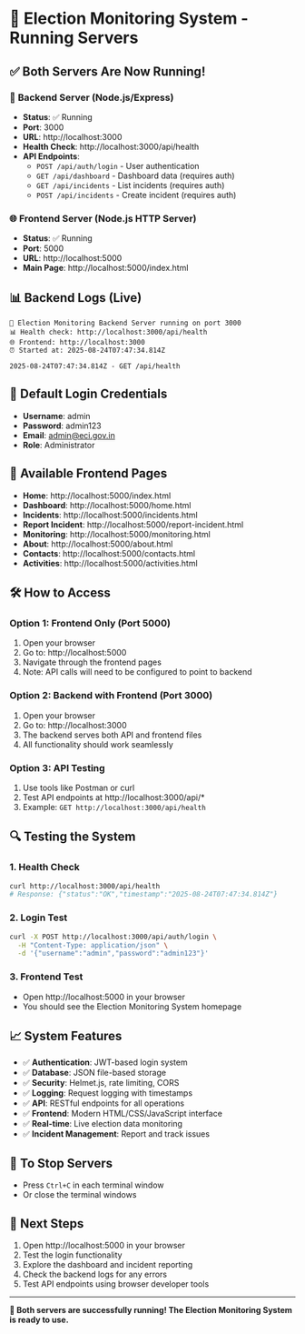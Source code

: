 # 🚀 Election Monitoring System - Running Servers

## ✅ **Both Servers Are Now Running!**

### 🔧 **Backend Server (Node.js/Express)**
- **Status**: ✅ Running
- **Port**: 3000
- **URL**: http://localhost:3000
- **Health Check**: http://localhost:3000/api/health
- **API Endpoints**: 
  - `POST /api/auth/login` - User authentication
  - `GET /api/dashboard` - Dashboard data (requires auth)
  - `GET /api/incidents` - List incidents (requires auth)
  - `POST /api/incidents` - Create incident (requires auth)

### 🌐 **Frontend Server (Node.js HTTP Server)**
- **Status**: ✅ Running
- **Port**: 5000
- **URL**: http://localhost:5000
- **Main Page**: http://localhost:5000/index.html

## 📊 **Backend Logs (Live)**
```
🚀 Election Monitoring Backend Server running on port 3000
📊 Health check: http://localhost:3000/api/health
🌐 Frontend: http://localhost:3000
⏰ Started at: 2025-08-24T07:47:34.814Z

2025-08-24T07:47:34.814Z - GET /api/health
```

## 🔐 **Default Login Credentials**
- **Username**: admin
- **Password**: admin123
- **Email**: admin@eci.gov.in
- **Role**: Administrator

## 📁 **Available Frontend Pages**
- **Home**: http://localhost:5000/index.html
- **Dashboard**: http://localhost:5000/home.html
- **Incidents**: http://localhost:5000/incidents.html
- **Report Incident**: http://localhost:5000/report-incident.html
- **Monitoring**: http://localhost:5000/monitoring.html
- **About**: http://localhost:5000/about.html
- **Contacts**: http://localhost:5000/contacts.html
- **Activities**: http://localhost:5000/activities.html

## 🛠️ **How to Access**

### **Option 1: Frontend Only (Port 5000)**
1. Open your browser
2. Go to: http://localhost:5000
3. Navigate through the frontend pages
4. Note: API calls will need to be configured to point to backend

### **Option 2: Backend with Frontend (Port 3000)**
1. Open your browser
2. Go to: http://localhost:3000
3. The backend serves both API and frontend files
4. All functionality should work seamlessly

### **Option 3: API Testing**
1. Use tools like Postman or curl
2. Test API endpoints at http://localhost:3000/api/*
3. Example: `GET http://localhost:3000/api/health`

## 🔍 **Testing the System**

### **1. Health Check**
```bash
curl http://localhost:3000/api/health
# Response: {"status":"OK","timestamp":"2025-08-24T07:47:34.814Z"}
```

### **2. Login Test**
```bash
curl -X POST http://localhost:3000/api/auth/login \
  -H "Content-Type: application/json" \
  -d '{"username":"admin","password":"admin123"}'
```

### **3. Frontend Test**
- Open http://localhost:5000 in your browser
- You should see the Election Monitoring System homepage

## 📈 **System Features**
- ✅ **Authentication**: JWT-based login system
- ✅ **Database**: JSON file-based storage
- ✅ **Security**: Helmet.js, rate limiting, CORS
- ✅ **Logging**: Request logging with timestamps
- ✅ **API**: RESTful endpoints for all operations
- ✅ **Frontend**: Modern HTML/CSS/JavaScript interface
- ✅ **Real-time**: Live election data monitoring
- ✅ **Incident Management**: Report and track issues

## 🛑 **To Stop Servers**
- Press `Ctrl+C` in each terminal window
- Or close the terminal windows

## 📝 **Next Steps**
1. Open http://localhost:5000 in your browser
2. Test the login functionality
3. Explore the dashboard and incident reporting
4. Check the backend logs for any errors
5. Test API endpoints using browser developer tools

---
**🎉 Both servers are successfully running! The Election Monitoring System is ready to use.**
